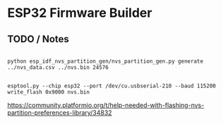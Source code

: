 # ESP32 Firmware Builder
## TODO / Notes

```

python esp_idf_nvs_partition_gen/nvs_partition_gen.py generate ../nvs_data.csv ../nvs.bin 24576


esptool.py --chip esp32 --port /dev/cu.usbserial-210 --baud 115200 write_flash 0x9000 nvs.bin

```


https://community.platformio.org/t/help-needed-with-flashing-nvs-partition-preferences-library/34832